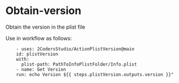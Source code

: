 # Obtain-version
Obtain the version in the plist file

Use in workflow as follows:

        - uses: 2CodersStudio/ActionPlistVersion@main
        id: plistVersion
        with:
          plist-path: PathToInfoPlistFolder/Info.plist
        - name: Get Version
        run: echo Version ${{ steps.plistVersion.outputs.version }}"

